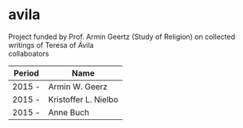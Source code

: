 # avila
Project funded by Prof. Armin Geertz (Study of Religion) on collected writings of Teresa of Ávila <br/>
collaboators <br/>


Period  | Name
------------- | -------------
2015 -  | Armin W. Geerz
2015 -  | Kristoffer L. Nielbo
2015 -  | Anne Buch
